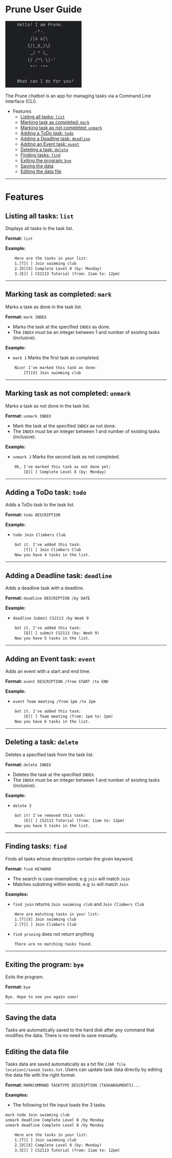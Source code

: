 # Prune User Guide

![Prune chatbot](https://raw.githubusercontent.com/ashleyang2001/ip/refs/heads/master/prune.png)

The Prune chatbot is an app for managing tasks via a Command Line Interface (CLI).
- Features
  - [Listing all tasks: `list`](#listing-all-tasks-list)
  - [Marking task as completed: `mark`](#marking-task-as-completed-mark)
  - [Marking task as not completed: `unmark`](#marking-task-as-not-completed-unmark)
  - [Adding a ToDo task: `todo`](#adding-a-todo-task-todo)
  - [Adding a Deadline task: `deadline`](#adding-a-deadline-task-deadline)
  - [Adding an Event task: `event`](#adding-an-event-task-event)
  - [Deleting a task: `delete`](#deleting-a-task-delete)
  - [Finding tasks: `find`](#finding-tasks-find)
  - [Exiting the program: `bye`](#exiting-the-program-bye)
  - [Saving the data](#saving-the-data)
  - [Editing the data file](#editing-the-data-file)
---
# Features

## Listing all tasks: `list`
Displays all tasks in the task list.

**Format:** `list`

**Example:**
```
	Here are the tasks in your list:
	1.[T][ ] Join swimming club
	2.[D][X] Complete Level 8 (by: Monday)
	3.[E][ ] CS2113 Tutorial (from: 11am to: 12pm)
```

---

## Marking task as completed: `mark`
Marks a task as done in the task list.

**Format:** `mark INDEX`

- Marks the task at the specified `INDEX` as done.
- The `INDEX` must be an integer between 1 and number of existing tasks (inclusive).

**Example:**
- `mark 1` Marks the first task as completed.

```
	Nice! I've marked this task as done:
		[T][X] Join swimming club
```

---

## Marking task as not completed: `unmark`
Marks a task as not done in the task list.

**Format:** `unmark INDEX`

- Mark the task at the specified `INDEX` as not done.
- The `INDEX` must be an integer between 1 and number of existing tasks (inclusive).

**Example:**
- `unmark 2` Marks the second task as not completed.

```
	Ok, I've marked this task as not done yet:
		[D][ ] Complete Level 8 (by: Monday)
```

---

## Adding a ToDo task: `todo`
Adds a ToDo task to the task list.

**Format:** `todo DESCRIPTION`

**Example:**
- `todo Join Climbers Club` 

```
	Got it. I've added this task:
		[T][ ] Join Climbers Club
	Now you have 4 tasks in the list.
```

---

## Adding a Deadline task: `deadline`
Adds a deadline task with a deadline.

**Format:** `deadline DESCRIPTION /by DATE`

**Example:**
- `deadline Submit CS2113 /by Week 9`


```
	Got it. I've added this task:
		[D][ ] submit CS2113 (by: Week 9)
	Now you have 5 tasks in the list.
```

---

## Adding an Event task: `event`
Adds an event with a start and end time.

**Format:** `event DESCRIPTION /from START /to END`

**Example:**
- `event Team meeting /from 1pm /to 2pm`

```
	Got it. I've added this task:
		[E][ ] Team meeting (from: 1pm to: 2pm)
	Now you have 6 tasks in the list.
```

---

## Deleting a task: `delete`
Deletes a specified task from the task list.

**Format:** `delete INDEX`

- Deletes the task at the specified `INDEX`.
- The `INDEX` must be an integer between 1 and number of existing tasks (inclusive).

**Example:**
- `delete 3`

```
	Got it! I've removed this task:
		[E][ ] CS2113 Tutorial (from: 11am to: 12pm)
	Now you have 5 tasks in the list.
```

---

## Finding tasks: `find`
Finds all tasks whose description contain the given keyword.

**Format:** `find KEYWORD`

- The search is case-insensitive. e.g `join` will match `Join`
- Matches substring within words. e.g `Jo` will match `Join`

**Examples:**

- `find join`  returns `Join swimming club` and `Join Climbers Club`

```
	Here are matching tasks in your list:
	1.[T][X] Join swimming club
	2.[T][ ] Join Climbers Club
```

- `find pruning` does not return anything
```
	There are no matching tasks found.
```

---

## Exiting the program: `bye`
Exits the program.

**Format:** `bye`

```
Bye. Hope to see you again soon!
```

---

## Saving the data
Tasks are automatically saved to the hard disk after any command that modifies the data. There is no need to save manually.

## Editing the data file
Tasks data are saved automatically as a txt file `[JAR file location]/saved_tasks.txt`.
Users can update task data directly by editing the data file with the right format.

**Format:** `MARKCOMMAND TASKTYPE DESCRIPTION [TASKARGUMENTS]...`

**Examples:**
- The following txt file input loads the 3 tasks.
```
mark todo Join swimming club
unmark deadline Complete Level 8 /by Monday
unmark deadline Complete Level 8 /by Monday
```

```
	Here are the tasks in your list:
	1.[T][ ] Join swimming club
	2.[D][X] Complete Level 8 (by: Monday)
	3.[E][ ] CS2113 Tutorial (from: 11am to: 12pm)
```

